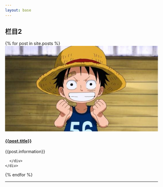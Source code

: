 ```yaml
---
layout: base
---
```



<!-- Page Content -->
  <div class="container">


<!-- Portfolio Section -->
<h2 class="my-4">栏目2</h2>

<div class="row">
{% for post in site.posts %}
  <div class="col-lg-4 col-sm-6 portfolio-item">
    <div class="card h-100">
      <a href="{{site.baseurl}}{{post.url}}"><img class="card-img-top" src="img/lufei.jpg" alt=""></a>
      <div class="card-body">
        <h4 class="card-title">
          <a href="{{site.baseurl}}{{post.url}}">{{post.title}}</a>
        </h4>
        <p class="card-text">{{post.information}}</p>
     
      </div>
    </div>
  </div>
{% endfor %}
</div>

<!-- /.row -->



<hr>



</div>
<!-- /.container -->